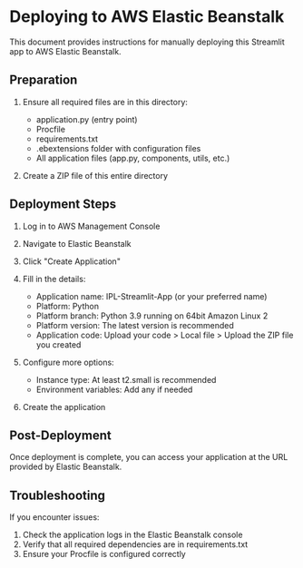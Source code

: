 # Deploying to AWS Elastic Beanstalk

This document provides instructions for manually deploying this Streamlit app to AWS Elastic Beanstalk.

## Preparation

1. Ensure all required files are in this directory:
   - application.py (entry point)
   - Procfile
   - requirements.txt
   - .ebextensions folder with configuration files
   - All application files (app.py, components, utils, etc.)

2. Create a ZIP file of this entire directory

## Deployment Steps

1. Log in to AWS Management Console
2. Navigate to Elastic Beanstalk
3. Click "Create Application"
4. Fill in the details:
   - Application name: IPL-Streamlit-App (or your preferred name)
   - Platform: Python
   - Platform branch: Python 3.9 running on 64bit Amazon Linux 2
   - Platform version: The latest version is recommended
   - Application code: Upload your code > Local file > Upload the ZIP file you created

5. Configure more options:
   - Instance type: At least t2.small is recommended
   - Environment variables: Add any if needed

6. Create the application

## Post-Deployment

Once deployment is complete, you can access your application at the URL provided by Elastic Beanstalk.

## Troubleshooting

If you encounter issues:
1. Check the application logs in the Elastic Beanstalk console
2. Verify that all required dependencies are in requirements.txt
3. Ensure your Procfile is configured correctly
